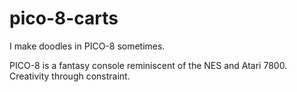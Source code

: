 # pico-8-carts

I make doodles in PICO-8 sometimes.

PICO-8 is a fantasy console reminiscent of the NES and Atari 7800.
Creativity through constraint.
